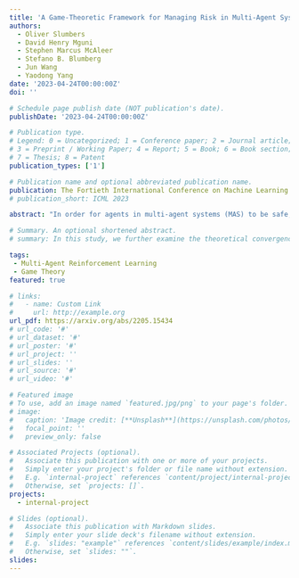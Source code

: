 ```yaml
---
title: 'A Game-Theoretic Framework for Managing Risk in Multi-Agent Systems'
authors:
  - Oliver Slumbers
  - David Henry Mguni
  - Stephen Marcus McAleer
  - Stefano B. Blumberg
  - Jun Wang
  - Yaodong Yang
date: '2023-04-24T00:00:00Z'
doi: ''

# Schedule page publish date (NOT publication's date).
publishDate: '2023-04-24T00:00:00Z'

# Publication type.
# Legend: 0 = Uncategorized; 1 = Conference paper; 2 = Journal article;
# 3 = Preprint / Working Paper; 4 = Report; 5 = Book; 6 = Book section;
# 7 = Thesis; 8 = Patent
publication_types: ['1']

# Publication name and optional abbreviated publication name.
publication: The Fortieth International Conference on Machine Learning (ICML 2023)
# publication_short: ICML 2023

abstract: "In order for agents in multi-agent systems (MAS) to be safe, they need to take into account the risks posed by the actions of other agents. However, the dominant paradigm in game theory (GT) assumes that agents are not affected by risk from other agents and only strive to maximise their expected utility. For example, in hybrid human-AI driving systems, it is necessary to limit large deviations in reward resulting from car crashes. Although there are equilibrium concepts in game theory that take into account risk aversion, they either assume that agents are risk-neutral with respect to the uncertainty caused by the actions of other agents, or they are not guaranteed to exist. We introduce a new GT-based Risk-Averse Equilibrium (RAE) that always produces a solution that minimises the potential variance in reward accounting for the strategy of other agents. Theoretically and empirically, we show RAE shares many properties with a Nash Equilibrium (NE), establishing convergence properties and generalising to risk-dominant NE in certain cases. To tackle large-scale problems, we extend RAE to the PSRO multi-agent reinforcement learning (MARL) framework. We empirically demonstrate the minimum reward variance benefits of RAE in matrix games with high-risk outcomes. Results on MARL experiments show RAE generalises to risk-dominant NE in a trust dilemma game and that it reduces instances of crashing by 7x in an autonomous driving setting versus the best performing baseline."

# Summary. An optional shortened abstract.
# summary: In this study, we further examine the theoretical convergence rate and sample complexity of such regret minimization-based double oracle methods, utilizing a unified framework called RegretMinimizing Double Oracle.

tags:
 - Multi-Agent Reinforcement Learning
 - Game Theory
featured: true

# links:
#   - name: Custom Link
#     url: http://example.org
url_pdf: https://arxiv.org/abs/2205.15434
# url_code: '#'
# url_dataset: '#'
# url_poster: '#'
# url_project: ''
# url_slides: ''
# url_source: '#'
# url_video: '#'

# Featured image
# To use, add an image named `featured.jpg/png` to your page's folder.
# image:
#   caption: 'Image credit: [**Unsplash**](https://unsplash.com/photos/pLCdAaMFLTE)'
#   focal_point: ''
#   preview_only: false

# Associated Projects (optional).
#   Associate this publication with one or more of your projects.
#   Simply enter your project's folder or file name without extension.
#   E.g. `internal-project` references `content/project/internal-project/index.md`.
#   Otherwise, set `projects: []`.
projects:
  - internal-project

# Slides (optional).
#   Associate this publication with Markdown slides.
#   Simply enter your slide deck's filename without extension.
#   E.g. `slides: "example"` references `content/slides/example/index.md`.
#   Otherwise, set `slides: ""`.
slides:
---
```

